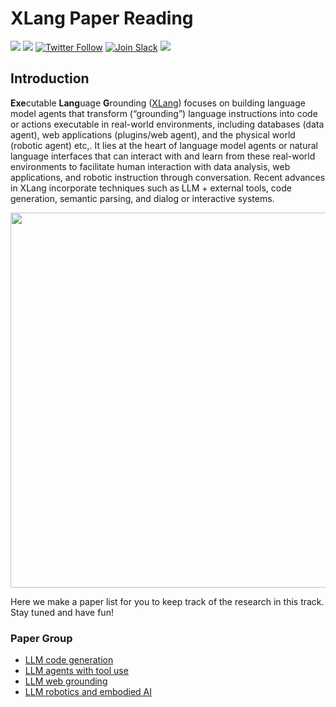# XLang Paper Reading
![](https://img.shields.io/github/last-commit/xlang-ai/xlang-paper-reading?color=green)
![](https://img.shields.io/badge/PRs-Welcome-red) 
[![Twitter Follow](https://img.shields.io/twitter/follow/XLangAI)](https://twitter.com/XLangAI)
[![Join Slack](https://img.shields.io/badge/Slack-join-blueviolet?logo=slack&amp)](https://join.slack.com/t/xlanggroup/shared_invite/zt-20zb8hxas-eKSGJrbzHiPmrADCDX3_rQ)
[![](https://dcbadge.vercel.app/api/server/sNURNAQs?compact=true&style=flat)](https://discord.gg/sNURNAQs)

## Introduction
**Exe**cutable **Lang**uage **G**rounding ([XLang](https://xlang.ai)) focuses on building language model agents that transform (“grounding”) language instructions into code or actions executable in real-world environments, including databases (data agent), web applications (plugins/web agent), and the physical world (robotic agent) etc,. It lies at the heart of language model agents or natural language interfaces that can interact with and learn from these real-world environments to facilitate human interaction with data analysis, web applications, and robotic instruction through conversation. Recent advances in XLang incorporate techniques such as LLM + external tools, code generation, semantic parsing, and dialog or interactive systems.

<div align="center">
  <a href="https://xlang.ai">
    <img src="https://docs.xlang.ai/assets/images/xlang_overview-89a754ae588aaa568c2294058489ec18.jpg"  width="600" />
  </a>
</div>

Here we make a paper list for you to keep track of the research in this track. Stay tuned and have fun!

### Paper Group
- [LLM code generation](https://github.com/xlang-ai/xlang-paper-reading/blob/main/llm-code-generation.md)
- [LLM agents with tool use](https://github.com/xlang-ai/xlang-paper-reading/blob/main/llm-tool-use.md)
- [LLM web grounding](https://github.com/xlang-ai/xlang-paper-reading/blob/main/llm-web-grounding.md)
- [LLM robotics and embodied AI](https://github.com/xlang-ai/xlang-paper-reading/blob/main/llm-robotics-and-embodied-ai.md)

